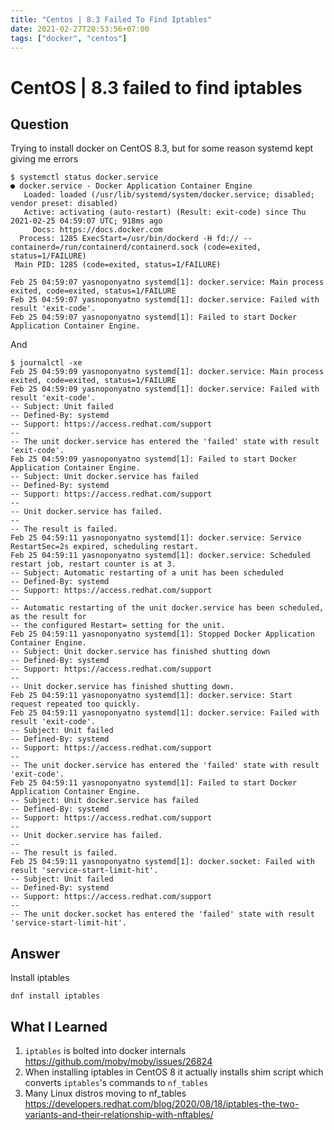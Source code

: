 ```yaml
---
title: "Centos | 8.3 Failed To Find Iptables"
date: 2021-02-27T20:53:56+07:00
tags: ["docker", "centos"]
---
```


# CentOS | 8.3 failed to find iptables

## Question

Trying to install docker on CentOS 8.3, but for some reason systemd kept giving me errors

```console
$ systemctl status docker.service
● docker.service - Docker Application Container Engine
   Loaded: loaded (/usr/lib/systemd/system/docker.service; disabled; vendor preset: disabled)
   Active: activating (auto-restart) (Result: exit-code) since Thu 2021-02-25 04:59:07 UTC; 918ms ago
     Docs: https://docs.docker.com
  Process: 1285 ExecStart=/usr/bin/dockerd -H fd:// --containerd=/run/containerd/containerd.sock (code=exited, status=1/FAILURE)
 Main PID: 1285 (code=exited, status=1/FAILURE)

Feb 25 04:59:07 yasnoponyatno systemd[1]: docker.service: Main process exited, code=exited, status=1/FAILURE
Feb 25 04:59:07 yasnoponyatno systemd[1]: docker.service: Failed with result 'exit-code'.
Feb 25 04:59:07 yasnoponyatno systemd[1]: Failed to start Docker Application Container Engine.
```

And

```console
$ journalctl -xe
Feb 25 04:59:09 yasnoponyatno systemd[1]: docker.service: Main process exited, code=exited, status=1/FAILURE
Feb 25 04:59:09 yasnoponyatno systemd[1]: docker.service: Failed with result 'exit-code'.
-- Subject: Unit failed
-- Defined-By: systemd
-- Support: https://access.redhat.com/support
--
-- The unit docker.service has entered the 'failed' state with result 'exit-code'.
Feb 25 04:59:09 yasnoponyatno systemd[1]: Failed to start Docker Application Container Engine.
-- Subject: Unit docker.service has failed
-- Defined-By: systemd
-- Support: https://access.redhat.com/support
--
-- Unit docker.service has failed.
--
-- The result is failed.
Feb 25 04:59:11 yasnoponyatno systemd[1]: docker.service: Service RestartSec=2s expired, scheduling restart.
Feb 25 04:59:11 yasnoponyatno systemd[1]: docker.service: Scheduled restart job, restart counter is at 3.
-- Subject: Automatic restarting of a unit has been scheduled
-- Defined-By: systemd
-- Support: https://access.redhat.com/support
--
-- Automatic restarting of the unit docker.service has been scheduled, as the result for
-- the configured Restart= setting for the unit.
Feb 25 04:59:11 yasnoponyatno systemd[1]: Stopped Docker Application Container Engine.
-- Subject: Unit docker.service has finished shutting down
-- Defined-By: systemd
-- Support: https://access.redhat.com/support
--
-- Unit docker.service has finished shutting down.
Feb 25 04:59:11 yasnoponyatno systemd[1]: docker.service: Start request repeated too quickly.
Feb 25 04:59:11 yasnoponyatno systemd[1]: docker.service: Failed with result 'exit-code'.
-- Subject: Unit failed
-- Defined-By: systemd
-- Support: https://access.redhat.com/support
--
-- The unit docker.service has entered the 'failed' state with result 'exit-code'.
Feb 25 04:59:11 yasnoponyatno systemd[1]: Failed to start Docker Application Container Engine.
-- Subject: Unit docker.service has failed
-- Defined-By: systemd
-- Support: https://access.redhat.com/support
--
-- Unit docker.service has failed.
--
-- The result is failed.
Feb 25 04:59:11 yasnoponyatno systemd[1]: docker.socket: Failed with result 'service-start-limit-hit'.
-- Subject: Unit failed
-- Defined-By: systemd
-- Support: https://access.redhat.com/support
--
-- The unit docker.socket has entered the 'failed' state with result 'service-start-limit-hit'.
```

## Answer

Install iptables

```console
dnf install iptables
```

## What I Learned

1. `iptables` is bolted into docker internals
   https://github.com/moby/moby/issues/26824
1. When installing iptables in CentOS 8 it actually installs shim script which converts `iptables`'s commands to `nf_tables`
1. Many Linux distros moving to nf_tables
   https://developers.redhat.com/blog/2020/08/18/iptables-the-two-variants-and-their-relationship-with-nftables/
